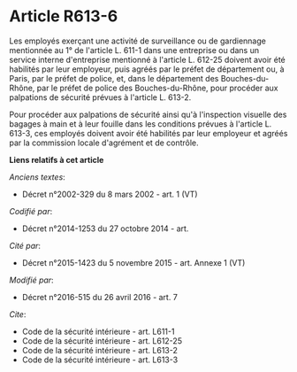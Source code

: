 # Article R613-6

Les employés exerçant une activité de surveillance ou de gardiennage mentionnée au 1° de l'article L. 611-1 dans une
entreprise ou dans un service interne d'entreprise mentionné à l'article L. 612-25 doivent avoir été habilités par leur
employeur, puis agréés par le préfet de département ou, à Paris, par le préfet de police, et, dans le département des
Bouches-du-Rhône, par le préfet de police des Bouches-du-Rhône, pour procéder aux palpations de sécurité prévues à l'article
L. 613-2. 

Pour procéder aux palpations de sécurité ainsi qu'à l'inspection visuelle des bagages à main et à leur fouille dans les
conditions prévues à l'article L. 613-3, ces employés doivent avoir été habilités par leur employeur et agréés par la
commission  locale d'agrément et de contrôle.

**Liens relatifs à cet article**

_Anciens textes_:

  - Décret n°2002-329 du 8 mars 2002 - art. 1 (VT)

_Codifié par_:

  - Décret n°2014-1253 du 27 octobre 2014 - art.

_Cité par_:

  - Décret n°2015-1423 du 5 novembre 2015 - art. Annexe 1 (VT)

_Modifié par_:

  - Décret n°2016-515 du 26 avril 2016 - art. 7

_Cite_:

  - Code de la sécurité intérieure - art. L611-1
  - Code de la sécurité intérieure - art. L612-25
  - Code de la sécurité intérieure - art. L613-2
  - Code de la sécurité intérieure - art. L613-3
